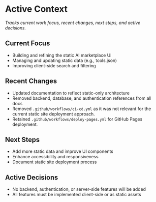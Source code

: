 # Active Context

_Tracks current work focus, recent changes, next steps, and active decisions._

## Current Focus

- Building and refining the static AI marketplace UI
- Managing and updating static data (e.g., tools.json)
- Improving client-side search and filtering

## Recent Changes

- Updated documentation to reflect static-only architecture
- Removed backend, database, and authentication references from all docs
- Removed `.github/workflows/ci-cd.yml` as it was not relevant for the current static site deployment approach.
- Retained `.github/workflows/deploy-pages.yml` for GitHub Pages deployment.

## Next Steps

- Add more static data and improve UI components
- Enhance accessibility and responsiveness
- Document static site deployment process

## Active Decisions

- No backend, authentication, or server-side features will be added
- All features must be implemented client-side or as static assets
